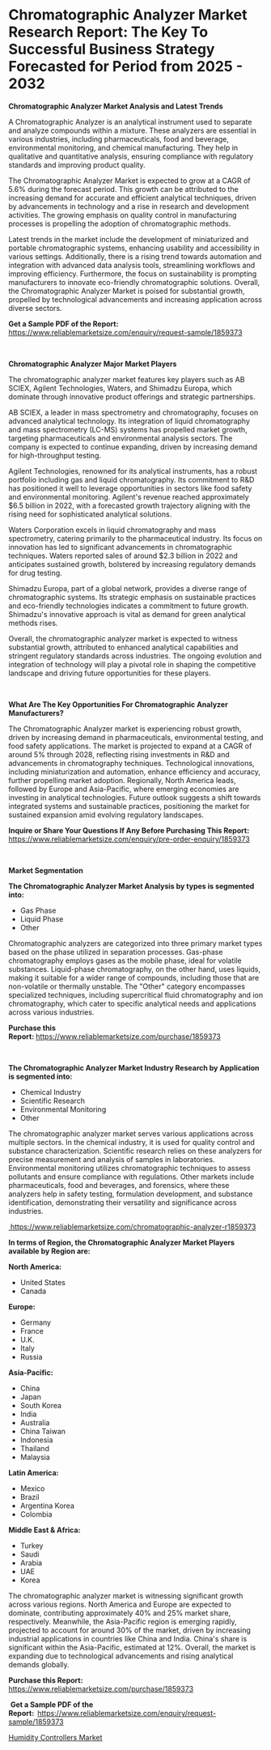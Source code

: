 <p><h1>Chromatographic Analyzer Market Research Report: The Key To Successful Business Strategy Forecasted for Period from 2025 - 2032</h1></p><p><strong>Chromatographic Analyzer Market Analysis and Latest Trends</strong></p>
<p><p>A Chromatographic Analyzer is an analytical instrument used to separate and analyze compounds within a mixture. These analyzers are essential in various industries, including pharmaceuticals, food and beverage, environmental monitoring, and chemical manufacturing. They help in qualitative and quantitative analysis, ensuring compliance with regulatory standards and improving product quality.</p><p>The Chromatographic Analyzer Market is expected to grow at a CAGR of 5.6% during the forecast period. This growth can be attributed to the increasing demand for accurate and efficient analytical techniques, driven by advancements in technology and a rise in research and development activities. The growing emphasis on quality control in manufacturing processes is propelling the adoption of chromatographic methods.</p><p>Latest trends in the market include the development of miniaturized and portable chromatographic systems, enhancing usability and accessibility in various settings. Additionally, there is a rising trend towards automation and integration with advanced data analysis tools, streamlining workflows and improving efficiency. Furthermore, the focus on sustainability is prompting manufacturers to innovate eco-friendly chromatographic solutions. Overall, the Chromatographic Analyzer Market is poised for substantial growth, propelled by technological advancements and increasing application across diverse sectors.</p></p>
<p><strong>Get a Sample PDF of the Report:&nbsp;</strong> <a href="https://www.reliablemarketsize.com/enquiry/request-sample/1859373?utm_campaign=3248&utm_medium=2&utm_source=Github&utm_content=ia&utm_term=08042025&utm_id=chromatographic-analyzer">https://www.reliablemarketsize.com/enquiry/request-sample/1859373</a></p>
<p>&nbsp;</p>
<p><strong>Chromatographic Analyzer Major Market Players</strong></p>
<p><p>The chromatographic analyzer market features key players such as AB SCIEX, Agilent Technologies, Waters, and Shimadzu Europa, which dominate through innovative product offerings and strategic partnerships.</p><p>AB SCIEX, a leader in mass spectrometry and chromatography, focuses on advanced analytical technology. Its integration of liquid chromatography and mass spectrometry (LC-MS) systems has propelled market growth, targeting pharmaceuticals and environmental analysis sectors. The company is expected to continue expanding, driven by increasing demand for high-throughput testing.</p><p>Agilent Technologies, renowned for its analytical instruments, has a robust portfolio including gas and liquid chromatography. Its commitment to R&D has positioned it well to leverage opportunities in sectors like food safety and environmental monitoring. Agilent's revenue reached approximately $6.5 billion in 2022, with a forecasted growth trajectory aligning with the rising need for sophisticated analytical solutions.</p><p>Waters Corporation excels in liquid chromatography and mass spectrometry, catering primarily to the pharmaceutical industry. Its focus on innovation has led to significant advancements in chromatographic techniques. Waters reported sales of around $2.3 billion in 2022 and anticipates sustained growth, bolstered by increasing regulatory demands for drug testing.</p><p>Shimadzu Europa, part of a global network, provides a diverse range of chromatographic systems. Its strategic emphasis on sustainable practices and eco-friendly technologies indicates a commitment to future growth. Shimadzu's innovative approach is vital as demand for green analytical methods rises.</p><p>Overall, the chromatographic analyzer market is expected to witness substantial growth, attributed to enhanced analytical capabilities and stringent regulatory standards across industries. The ongoing evolution and integration of technology will play a pivotal role in shaping the competitive landscape and driving future opportunities for these players.</p></p>
<p>&nbsp;</p>
<p><strong>What Are The Key Opportunities For Chromatographic Analyzer Manufacturers?</strong></p>
<p><p>The Chromatographic Analyzer market is experiencing robust growth, driven by increasing demand in pharmaceuticals, environmental testing, and food safety applications. The market is projected to expand at a CAGR of around 5% through 2028, reflecting rising investments in R&D and advancements in chromatography techniques. Technological innovations, including miniaturization and automation, enhance efficiency and accuracy, further propelling market adoption. Regionally, North America leads, followed by Europe and Asia-Pacific, where emerging economies are investing in analytical technologies. Future outlook suggests a shift towards integrated systems and sustainable practices, positioning the market for sustained expansion amid evolving regulatory landscapes.</p></p>
<p><strong>Inquire or Share Your Questions If Any Before Purchasing This Report:</strong> <a href="https://www.reliablemarketsize.com/enquiry/pre-order-enquiry/1859373?utm_campaign=3248&utm_medium=2&utm_source=Github&utm_content=ia&utm_term=08042025&utm_id=chromatographic-analyzer">https://www.reliablemarketsize.com/enquiry/pre-order-enquiry/1859373</a></p>
<p>&nbsp;</p>
<p><strong>Market Segmentation</strong></p>
<p><strong>The Chromatographic Analyzer Market Analysis by types is segmented into:</strong></p>
<p><ul><li>Gas Phase</li><li>Liquid Phase</li><li>Other</li></ul></p>
<p><p>Chromatographic analyzers are categorized into three primary market types based on the phase utilized in separation processes. Gas-phase chromatography employs gases as the mobile phase, ideal for volatile substances. Liquid-phase chromatography, on the other hand, uses liquids, making it suitable for a wider range of compounds, including those that are non-volatile or thermally unstable. The "Other" category encompasses specialized techniques, including supercritical fluid chromatography and ion chromatography, which cater to specific analytical needs and applications across various industries.</p></p>
<p><strong>Purchase this Report:&nbsp;</strong><a href="https://www.reliablemarketsize.com/purchase/1859373?utm_campaign=3248&utm_medium=2&utm_source=Github&utm_content=ia&utm_term=08042025&utm_id=chromatographic-analyzer">https://www.reliablemarketsize.com/purchase/1859373</a></p>
<p>&nbsp;</p>
<p><strong>The Chromatographic Analyzer Market Industry Research by Application is segmented into:</strong></p>
<p><ul><li>Chemical Industry</li><li>Scientific Research</li><li>Environmental Monitoring</li><li>Other</li></ul></p>
<p><p>The chromatographic analyzer market serves various applications across multiple sectors. In the chemical industry, it is used for quality control and substance characterization. Scientific research relies on these analyzers for precise measurement and analysis of samples in laboratories. Environmental monitoring utilizes chromatographic techniques to assess pollutants and ensure compliance with regulations. Other markets include pharmaceuticals, food and beverages, and forensics, where these analyzers help in safety testing, formulation development, and substance identification, demonstrating their versatility and significance across industries.</p></p>
<p><a href="https://www.reliablemarketsize.com/chromatographic-analyzer-r1859373?utm_campaign=3248&utm_medium=2&utm_source=Github&utm_content=ia&utm_term=08042025&utm_id=chromatographic-analyzer">&nbsp;https://www.reliablemarketsize.com/chromatographic-analyzer-r1859373</a></p>
<p><strong>In terms of Region, the Chromatographic Analyzer Market Players available by Region are:</strong></p>
<p>
    <p> <strong> North America: </strong>
        <ul>
            <li>United States</li>
            <li>Canada</li>
        </ul>
        </p> 
    <p> <strong> Europe: </strong>
        <ul>
            <li>Germany</li>
            <li>France</li>
            <li>U.K.</li>
            <li>Italy</li>
            <li>Russia</li>
        </ul>
        </p> 
    <p> <strong> Asia-Pacific: </strong>
        <ul>
            <li>China</li>
            <li>Japan</li>
            <li>South Korea</li>
            <li>India</li>
            <li>Australia</li>
            <li>China Taiwan</li>
            <li>Indonesia</li>
            <li>Thailand</li>
            <li>Malaysia</li>
        </ul>
        </p> 
    <p> <strong> Latin America: </strong>
        <ul>
            <li>Mexico</li>
            <li>Brazil</li>
            <li>Argentina Korea</li>
            <li>Colombia</li>
        </ul>
        </p> 
    <p> <strong> Middle East & Africa: </strong>
        <ul>
            <li>Turkey</li>
            <li>Saudi</li>
            <li>Arabia</li>
            <li>UAE</li>
            <li>Korea</li>
        </ul>
    </p>
    </p>
<p><p>The chromatographic analyzer market is witnessing significant growth across various regions. North America and Europe are expected to dominate, contributing approximately 40% and 25% market share, respectively. Meanwhile, the Asia-Pacific region is emerging rapidly, projected to account for around 30% of the market, driven by increasing industrial applications in countries like China and India. China's share is significant within the Asia-Pacific, estimated at 12%. Overall, the market is expanding due to technological advancements and rising analytical demands globally.</p></p>
<p><strong>Purchase this Report: </strong><a href="https://www.reliablemarketsize.com/purchase/1859373?utm_campaign=3248&utm_medium=2&utm_source=Github&utm_content=ia&utm_term=08042025&utm_id=chromatographic-analyzer">https://www.reliablemarketsize.com/purchase/1859373</a></p>
<p>&nbsp;<strong>Get a Sample PDF of the Report:&nbsp;&nbsp;</strong><a href="https://www.reliablemarketsize.com/enquiry/request-sample/1859373?utm_campaign=3248&utm_medium=2&utm_source=Github&utm_content=ia&utm_term=08042025&utm_id=chromatographic-analyzer">https://www.reliablemarketsize.com/enquiry/request-sample/1859373</a></p>
<p><strong></strong></p>
<p><p><a href="https://github.com/usraceby/Market-Research-Report-List-1/blob/main/humidity-controllers-market.md?utm_campaign=3248&utm_medium=2&utm_source=Github&utm_content=ia&utm_term=08042025&utm_id=chromatographic-analyzer">Humidity Controllers Market</a></p></p>